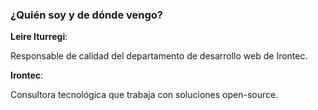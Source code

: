 ###  ¿Quién soy y de dónde vengo?

__Leire Iturregi__:

Responsable de calidad del departamento de desarrollo web de Irontec.

__Irontec__:

Consultora tecnológica que trabaja con soluciones open-source.